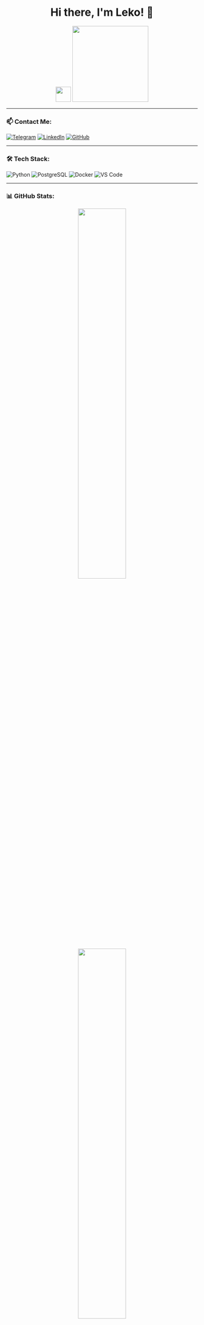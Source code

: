 <h1 align="center">Hi there, I'm Leko! 👋</h1>

<p align="center">
  <img src="https://media.giphy.com/media/hvRJCLFzcasrR4ia7z/giphy.gif" width="40px">
  <img src="https://media.giphy.com/media/qgQUggAC3Pfv687qPC/giphy.gif" width="200px">
</p>

---

### 📫 Contact Me:
[![Telegram](https://img.shields.io/badge/Telegram-%2300acee.svg?style=for-the-badge&logo=telegram&logoColor=white)](https://t.me/YourTelegram)
[![LinkedIn](https://img.shields.io/badge/LinkedIn-%230077B5.svg?style=for-the-badge&logo=linkedin&logoColor=white)](https://linkedin.com/in/YourProfile)
[![GitHub](https://img.shields.io/badge/GitHub-%23121011.svg?style=for-the-badge&logo=github&logoColor=white)](https://github.com/Leko32)

---

### 🛠️ Tech Stack:
![Python](https://img.shields.io/badge/Python-3776AB?style=for-the-badge&logo=python&logoColor=white)
![PostgreSQL](https://img.shields.io/badge/PostgreSQL-316192?style=for-the-badge&logo=postgresql&logoColor=white)
![Docker](https://img.shields.io/badge/Docker-2496ED?style=for-the-badge&logo=docker&logoColor=white)
![VS Code](https://img.shields.io/badge/VS_Code-0078D4?style=for-the-badge&logo=visual-studio-code&logoColor=white)

---

### 📊 GitHub Stats:
<p align="center">
  <img src="https://github-readme-stats.vercel.app/api?username=Leko32&show_icons=true&theme=radical" width="50%">
  <img src="https://github-readme-streak-stats.herokuapp.com/?user=Leko32&theme=radical" width="50%">
</p>

---

### 🔥 Fun GIF:
<p align="center">
  <img src="https://media.giphy.com/media/13HgwGsXF0aiGY/giphy.gif" width="400px">
</p>
